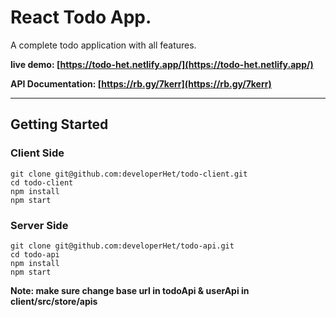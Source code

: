 # React Todo App.

A complete todo application with all features.

**live demo: [https://todo-het.netlify.app/](https://todo-het.netlify.app/)**

**API Documentation: [https://rb.gy/7kerr](https://rb.gy/7kerr)**


---


## Getting Started
### Client Side
```shell
git clone git@github.com:developerHet/todo-client.git
cd todo-client
npm install
npm start
```
### Server Side
```shell
git clone git@github.com:developerHet/todo-api.git
cd todo-api
npm install
npm start
```
**Note: make sure change base url in todoApi & userApi in client/src/store/apis**



